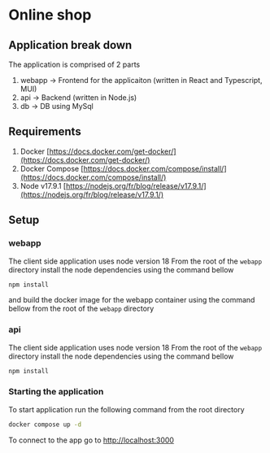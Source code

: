 # Online shop

## Application break down

The application is comprised of 2 parts

1. webapp -> Frontend for the applicaiton (written in React and Typescript, MUI)
2. api -> Backend (written in Node.js)
3. db -> DB using MySql

## Requirements

1. Docker [https://docs.docker.com/get-docker/](https://docs.docker.com/get-docker/)
2. Docker Compose [https://docs.docker.com/compose/install/](https://docs.docker.com/compose/install/)
3. Node v17.9.1 [https://nodejs.org/fr/blog/release/v17.9.1/](https://nodejs.org/fr/blog/release/v17.9.1/)

## Setup

### webapp

The client side application uses node version 18 From the root of the `webapp` directory install the node dependencies using the command bellow

```Bash
npm install
```

and build the docker image for the webapp container using the command bellow from the root of the `webapp` directory


### api

The client side application uses node version 18 From the root of the `webapp` directory install the node dependencies using the command bellow

```Bash
npm install
```

### Starting the application

To start application run the following command from the root directory

```Bash
docker compose up -d
```

To connect to the app go to [http://localhost:3000](http://localhost:3000)

